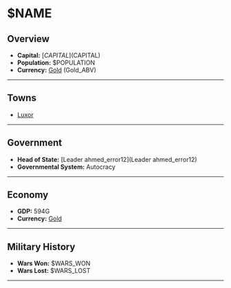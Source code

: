 # $NAME

## Overview

- **Capital:** [$CAPITAL]($CAPITAL)
- **Population:** $POPULATION
- **Currency:** [Gold](Gold) (Gold_ABV)

---

## Towns

- [Luxor](Luxor)

---

## Government

- **Head of State:** [Leader ahmed_error12](Leader ahmed_error12)
- **Governmental System:** Autocracy

---

## Economy

- **GDP:** 594G
- **Currency:** [Gold](Gold)

---

## Military History

- **Wars Won:** $WARS_WON
- **Wars Lost:** $WARS_LOST

---

